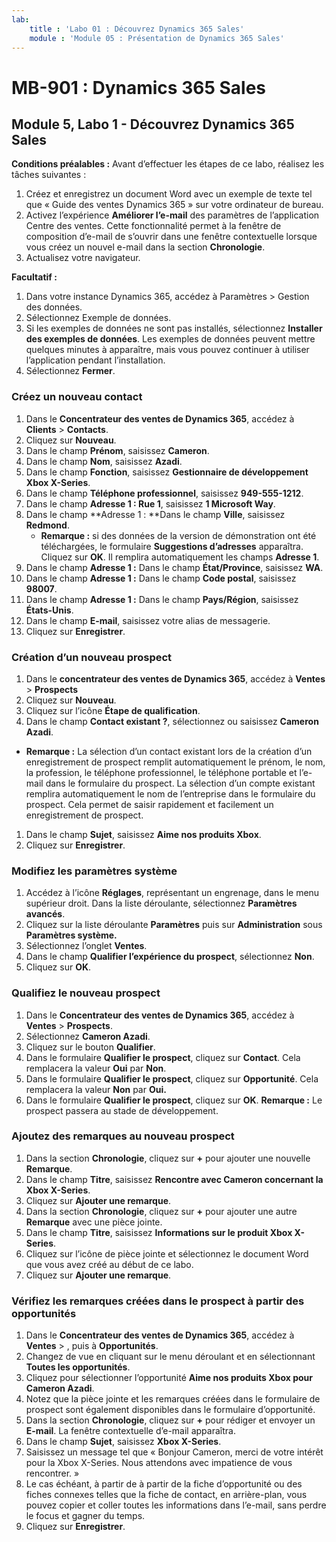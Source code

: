 ```yaml
---
lab:
    title : 'Labo 01 : Découvrez Dynamics 365 Sales'
    module : 'Module 05 : Présentation de Dynamics 365 Sales'
---
```


# MB-901 : Dynamics 365 Sales
## Module 5, Labo 1 - Découvrez Dynamics 365 Sales

**Conditions préalables :** Avant d’effectuer les étapes de ce labo, réalisez les tâches suivantes :

1. Créez et enregistrez un document Word avec un exemple de texte tel que « Guide des ventes Dynamics 365 » sur votre ordinateur de bureau.
1. Activez l’expérience **Améliorer l’e-mail** des paramètres de l’application Centre des ventes. Cette fonctionnalité permet à la fenêtre de composition d’e-mail de s’ouvrir dans une fenêtre contextuelle lorsque vous créez un nouvel e-mail dans la section **Chronologie**.
1. Actualisez votre navigateur.

**Facultatif :**
 
1. Dans votre instance Dynamics 365, accédez à Paramètres > Gestion des données.
1. Sélectionnez Exemple de données.
1. Si les exemples de données ne sont pas installés, sélectionnez **Installer des exemples de données**. Les exemples de données peuvent mettre quelques minutes à apparaître, mais vous pouvez continuer à utiliser l’application pendant l’installation.
1. Sélectionnez **Fermer**.

### Créez un nouveau contact

1. Dans le **Concentrateur des ventes de Dynamics 365**, accédez à **Clients** > **Contacts**.
1. Cliquez sur **Nouveau**.
1. Dans le champ **Prénom**, saisissez **Cameron**.
1. Dans le champ **Nom**, saisissez **Azadi**.
1. Dans le champ **Fonction**, saisissez **Gestionnaire de développement Xbox X-Series**.
1. Dans le champ **Téléphone professionnel**, saisissez **949-555-1212**.
1. Dans le champ **Adresse 1 : Rue 1**, saisissez **1 Microsoft Way**.
1. Dans le champ **Adresse 1 : **Dans le champ **Ville**, saisissez **Redmond**.
    - **Remarque :** si des données de la version de démonstration ont été téléchargées, le formulaire **Suggestions d’adresses** apparaîtra. Cliquez sur **OK**. Il remplira automatiquement les champs **Adresse 1**. 
1. Dans le champ **Adresse 1 :** Dans le champ **État/Province**, saisissez **WA**.
1. Dans le champ **Adresse 1 :** Dans le champ **Code postal**, saisissez **98007**.
1. Dans le champ **Adresse 1 :** Dans le champ **Pays/Région**, saisissez **États-Unis**.
1. Dans le champ **E-mail**, saisissez votre alias de messagerie.
1. Cliquez sur **Enregistrer**.

### Création d’un nouveau prospect

1. Dans le **concentrateur des ventes de Dynamics 365**, accédez à **Ventes** > **Prospects**
1. Cliquez sur **Nouveau**.
1. Cliquez sur l’icône **Étape de qualification**.
1. Dans le champ **Contact existant ?**,  sélectionnez ou saisissez **Cameron Azadi**.
- **Remarque :** La sélection d’un contact existant lors de la création d’un enregistrement de prospect remplit automatiquement le prénom, le nom, la profession, le téléphone professionnel, le téléphone portable et l’e-mail dans le formulaire du prospect. La sélection d’un compte existant remplira automatiquement le nom de l’entreprise dans le formulaire du prospect. Cela permet de saisir rapidement et facilement un enregistrement de prospect.
1. Dans le champ **Sujet**, saisissez **Aime nos produits Xbox**.
1. Cliquez sur **Enregistrer**.

### Modifiez les paramètres système

1. Accédez à l’icône **Réglages**, représentant un engrenage, dans le menu supérieur droit. Dans la liste déroulante, sélectionnez **Paramètres avancés**.
1. Cliquez sur la liste déroulante **Paramètres** puis sur **Administration** sous **Paramètres système.**
1. Sélectionnez l’onglet **Ventes**.
1. Dans le champ **Qualifier l’expérience du prospect**, sélectionnez **Non**.
1. Cliquez sur **OK**.

### Qualifiez le nouveau prospect

1. Dans le **Concentrateur des ventes de Dynamics 365**, accédez à **Ventes** > **Prospects**.
1. Sélectionnez **Cameron Azadi**.
1. Cliquez sur le bouton **Qualifier**.
1. Dans le formulaire **Qualifier le prospect**, cliquez sur **Contact**. Cela remplacera la valeur **Oui** par **Non**.
1. Dans le formulaire **Qualifier le prospect**, cliquez sur **Opportunité**. Cela remplacera la valeur **Non** par **Oui.**
1. Dans le formulaire **Qualifier le prospect**, cliquez sur **OK**. 
**Remarque :** Le prospect passera au stade de développement.

### Ajoutez des remarques au nouveau prospect

1. Dans la section **Chronologie**, cliquez sur **+** pour ajouter une nouvelle **Remarque**.
1. Dans le champ **Titre**, saisissez **Rencontre avec Cameron concernant la Xbox X-Series**.
1. Cliquez sur **Ajouter une remarque**.
1. Dans la section **Chronologie**, cliquez sur **+** pour ajouter une autre **Remarque** avec une pièce jointe.
1. Dans le champ **Titre**, saisissez **Informations sur le produit Xbox X-Series**.
1. Cliquez sur l’icône de pièce jointe et sélectionnez le document Word que vous avez créé au début de ce labo.
1. Cliquez sur **Ajouter une remarque**.

### Vérifiez les remarques créées dans le prospect à partir des opportunités

1. Dans le **Concentrateur des ventes de Dynamics 365**, accédez à **Ventes** > , puis à **Opportunités**.
1. Changez de vue en cliquant sur le menu déroulant et en sélectionnant **Toutes les opportunités**.
1. Cliquez pour sélectionner l’opportunité **Aime nos produits Xbox pour Cameron Azadi**.
1. Notez que la pièce jointe et les remarques créées dans le formulaire de prospect sont également disponibles dans le formulaire d’opportunité. 
1. Dans la section **Chronologie**, cliquez sur **+** pour rédiger et envoyer un **E-mail**. La fenêtre contextuelle d’e-mail apparaîtra.
1. Dans le champ **Sujet**, saisissez **Xbox X-Series**.
1. Saisissez un message tel que « Bonjour Cameron, merci de votre intérêt pour la Xbox X-Series. Nous attendons avec impatience de vous rencontrer. » 
1. Le cas échéant, à partir de à partir de la fiche d’opportunité ou des fiches connexes telles que la fiche de contact, en arrière-plan, vous pouvez copier et coller toutes les informations dans l’e-mail, sans perdre le focus et gagner du temps.
1. Cliquez sur **Enregistrer**.




